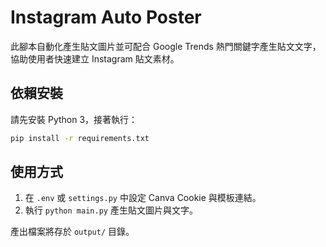 # Instagram Auto Poster

此腳本自動化產生貼文圖片並可配合 Google Trends 熱門關鍵字產生貼文文字，協助使用者快速建立 Instagram 貼文素材。

## 依賴安裝

請先安裝 Python 3，接著執行：

```bash
pip install -r requirements.txt
```

## 使用方式

1. 在 `.env` 或 `settings.py` 中設定 Canva Cookie 與模板連結。
2. 執行 `python main.py` 產生貼文圖片與文字。

產出檔案將存於 `output/` 目錄。
